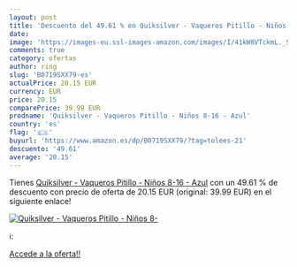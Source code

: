 ```yaml
---
layout: post
title: 'Descuento del 49.61 % en Quiksilver - Vaqueros Pitillo - Niños 8-'
date: 
image: 'https://images-eu.ssl-images-amazon.com/images/I/41kW8VTckmL._SL200_.jpg'
comments: true
category: ofertas
author: ring
slug: 'B0719SXX79-es'
actualPrice: 20.15 EUR
currency: EUR
price: 20.15
comparePrice: 39.99 EUR
prodname: 'Quiksilver - Vaqueros Pitillo - Niños 8-16 - Azul'
country: 'es'
flag: '🇪🇸'
buyurl: 'https://www.amazon.es/dp/B0719SXX79/?tag=tolees-21'
descuento: '49.61'
average: '20.15'
---
```


Tienes [Quiksilver - Vaqueros Pitillo - Niños 8-16 - Azul](https://www.amazon.es/dp/B0719SXX79/?tag=tolees-21) con un 49.61 % de descuento con precio de oferta de 20.15 EUR (original: 39.99 EUR) en el siguiente enlace!

[![Quiksilver - Vaqueros Pitillo - Niños 8-](https://images-eu.ssl-images-amazon.com/images/I/41kW8VTckmL._SL200_.jpg)](https://www.amazon.es/dp/B0719SXX79/?tag=tolees-21)

ℹ️:


[Accede a la oferta!!](https://www.amazon.es/dp/B0719SXX79/?tag=tolees-21)
